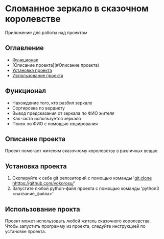# Сломанное зеркало в сказочном королевстве
Приложение для работы над проектом

## Оглавление
- [Функционал](#функционал)
- [Описание проекта](#Описание проекта)
- [Установка проекта](#установка-проекта)
- [Использование проекта](#использование-проекта)

## Функционал

- Нахождение того, кто разбил зеркало
- Сортировка по вердикту
- Вывод предсказания от зеркала по ФИО жителя
- Как часто используется зеркало
- Поиск по ФИО с помощью хэширования

## Описание проекта
Проект помогает жителям сказочному королевству в различных вещах. 

## Установка проекта
1. Скопируйте к себе git репозиторий с помощью команды
   '[git clone hhttps://github.com/yokorosu/](https://github.com/yokorosu/potential0104_variant31/)'
2. Запустите любой python-файл проекта с помощью команды
   'python3 <название_файла>'

## Использование прокта
Проект может использовать любой житель сказочного королевства. Чтобы запустить программу из проекта, следуйте инструкцией по установке проекта.



